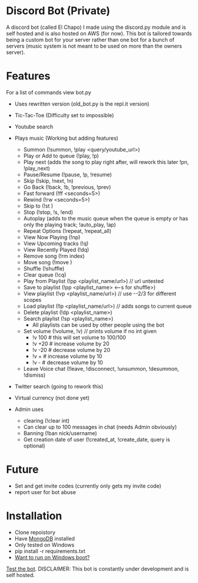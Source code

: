 # Discord Bot (Private)
A discord bot (called El Chapo) I made using the discord.py module and is self hosted and is also hosted on AWS (for now). This bot is tailored towards being a custom bot for your server rather than one bot for a bunch of servers (music system is not meant to be used on more than the owners server).

# Features
For a list of commands view bot.py

- Uses rewritten version (old_bot.py is the repl.it version)
- Tic-Tac-Toe (Difficulty set to impossible)
- Youtube search
- Plays music (Working but adding features)
    - Summon (!summon, !play <query/youtube_url>)
    - Play or Add to queue (!play, !p)
    - Play next (adds the song to play right after, will rework this later !pn, !play_next)
    - Pause/Resume (!pause, !p, !resume)
    - Skip (!skip, !next, !n)
    - Go Back (!back, !b, !previous, !prev)
    - Fast forward (!ff <seconds=5>)
    - Rewind (!rw <seconds=5>)
    - Skip to (!st <seconds>)
    - Stop (!stop, !s, !end)
    - Autoplay (adds to the music queue when the queue is empty or has only the playing track; !auto_play, !ap)
    - Repeat Options (!repeat, !repeat_all)
    - View Now Playing (!np)
    - View Upcoming tracks (!q)
    - View Recently Played (!dq)
    - Remove song (!rm index)
    - Move song (!move <from> <to>)
    - Shuffle (!shuffle)
    - Clear queue (!cq)
    - Play from Playlist (!pp <playlist_name/url>)  // url untested
    - Save to playlist (!pp <playlist_name> <--s for shuffle>)
    - View playlist (!vp <playlist_name/url>)  // use --2/3 for different scopes
    - Load playlist (!lp <playlist_name/url>)  // adds songs to current queue
    - Delete playlist (!dp <playlist_name>)
    - Search playlist (!sp <playlist_name>)
        - All playlists can be used by other people using the bot
    - Set volume (!volume, !v)  // prints volume if no int given
        - !v 100  # this will set volume to 100/100
        - !v +20  # increase volume by 20
        - !v -20  # decrease volume by 20
        - !v +  # increase volume by 10
        - !v -  # decrease volume by 10
    - Leave Voice chat (!leave, !disconnect, !unsummon, !desummon, !dismiss)
    

- Twitter search (going to rework this)
- Virtual currency (not done yet)
- Admin uses
    - clearing (!clear int)
    - Can clear up to 100 messages in chat (needs Admin obviously)
    - Banning (!ban nick/username)
    - Get creation date of user (!created_at, !create_date, query is optional)

# Future
- Set and get invite codes (currently only gets my invite code)
- report user for bot abuse

# Installation
- Clone repoistory
- Have [MongoDB](https://www.mongodb.com/what-is-mongodb) installed
- Only tested on Windows
- pip install -r requirements.txt
- [Want to run on Windows boot?](https://medium.com/@elijahlopezz/python-and-background-tasks-4f70b4a2efd8)

[Test the bot](https://discordapp.com/oauth2/authorize?&client_id=282274755426385921&scope=bot&permissions=8).
DISCLAIMER: This bot is constantly under development and is self hosted.
